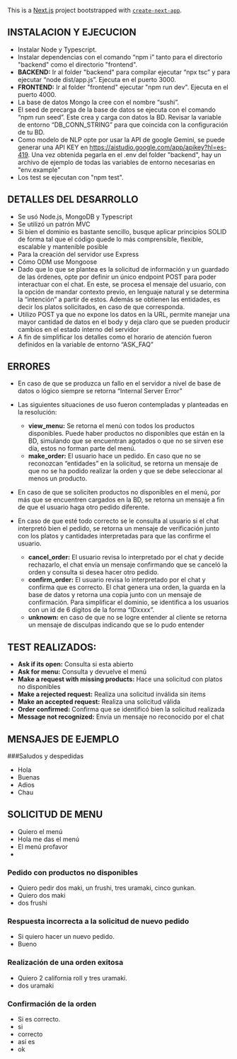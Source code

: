 This is a [Next.js](https://nextjs.org) project bootstrapped with [`create-next-app`](https://nextjs.org/docs/app/api-reference/cli/create-next-app).

## INSTALACION Y EJECUCION


- Instalar Node y Typescript.
- Instalar dependencias con el comando “npm i” tanto para el directorio "backend" como el directorio "frontend".
- **BACKEND:** Ir al folder "backend" para compilar ejecutar “npx tsc” y para ejecutar “node dist/app.js”. Ejecuta en el puerto 3000.
- **FRONTEND:** Ir al folder "frontend" ejecutar "npm run dev". Ejecuta en el puerto 4000.
- La base de datos Mongo la cree con el nombre “sushi”.
- El seed de precarga de la base de datos se ejecuta con el comando “npm run seed”. Este crea y carga con datos la BD. Revisar la variable de entorno “DB_CONN_STRING” para que coincida con la configuración de tu BD.
- Como modelo de NLP opte por usar la API  de google Gemini, se puede generar una API KEY en https://aistudio.google.com/app/apikey?hl=es-419. Una vez obtenida pegarla en el .env del folder "backend", hay un archivo de ejemplo de todas las variables de entorno necesarias en "env.example"
- Los test se ejecutan con "npm test".



## DETALLES DEL DESARROLLO
- Se usó Node.js, MongoDB y Typescript
- Se utilizó un patrón MVC
- Si bien el dominio es bastante sencillo, busque aplicar principios SOLID de forma tal que el código quede lo más comprensible, flexible, escalable y mantenible posible
- Para la creación del servidor use Express
- Cómo ODM use Mongoose
- Dado que lo que se plantea es la solicitud de información y un guardado de las órdenes, opte por definir un único endpoint POST para poder interactuar con el chat. En este, se procesa el mensaje del usuario, con la opción de mandar contexto previo, en lenguaje natural y se determina la “intención” a partir de estos. Además se obtienen las entidades, es decir los platos solicitados, en caso de que corresponda.
- Utilizo POST ya que no expone los datos en la URL, permite manejar una mayor cantidad de datos en el body y deja claro que se pueden producir cambios en el estado interno del servidor
- A fin de simplificar los detalles como el horario de atención fueron definidos en la variable de entorno “ASK_FAQ”
  
## ERRORES
- En caso de que se produzca un fallo en el servidor a nivel de base de datos o lógico siempre se retorna “Internal Server Error”
- Las siguientes situaciones de uso fueron contempladas y planteadas en la resolución:
  - **view_menu:** Se retorna el menú con todos los productos disponibles. Puede haber productos no disponibles que están en la BD, simulando que se encuentran agotados o que no se sirven ese día, estos no forman parte del menú.
  - **make_order:** El usuario hace un pedido. En caso que no se reconozcan “entidades” en la solicitud, se retorna un mensaje de que no se ha podido realizar la orden y que se debe seleccionar al menos un producto.
  
- En caso de que se soliciten productos no disponibles en el menú, por más que se encuentren cargados en la BD, se retorna un mensaje a fin de que el usuario haga otro pedido diferente.
  
- En caso de que esté todo correcto se le consulta al usuario si el chat interpretó bien el pedido, se retorna un mensaje de verificación junto con los platos y cantidades interpretadas para que las confirme el usuario.
  - **cancel_order:** El usuario revisa lo interpretado por el chat y decide rechazarlo, el chat envía un mensaje confirmando que se canceló la orden y consulta si desea hacer otro pedido.
  - **confirm_order:** El usuario revisa lo interpretado por el chat y confirma que es correcto. El chat genera una orden, la guarda en la base de datos y retorna una copia junto con un mensaje de confirmación. Para simplificar el dominio, se identifica a los usuarios con un id de 6 digitos de la forma “IDxxxx”.
  - **unknown:** en caso de que no se logre entender al cliente se retorna un mensaje de disculpas indicando que se lo pudo entender
 
## TEST REALIZADOS:

- **Ask if its open:** Consulta si esta abierto
- **Ask for menu:** Consulta y devuelve el menú
- **Make a request with missing products:** Hace una solicitud con platos no disponibles
- **Make a rejected request:** Realiza una solicitud inválida sin items
- **Make an accepted request:** Realiza una solicitud válida
- **Order confirmed:** Confirma que se identificó bien la solicitud realizada
- **Message not recognized:** Envía un mensaje no reconocido por el chat

## MENSAJES DE EJEMPLO
###Saludos y despedidas
- Hola
- Buenas
- Adios
- Chau

## SOLICITUD DE MENU
- Quiero el menú
- Hola me das el menú
- El menú profavor
- 
### Pedido con productos no disponibles
- Quiero pedir dos maki, un frushi, tres uramaki, cinco gunkan.
- Quiero dos maki
- dos frushi
### Respuesta incorrecta a la solicitud de nuevo pedido
- Si quiero hacer un nuevo pedido.
- Bueno
### Realización de una orden exitosa
- Quiero 2 california roll y tres uramaki.
- dos uramaki
### Confirmación de la orden
- Si es correcto.
- si
- correcto
- así es
- ok
